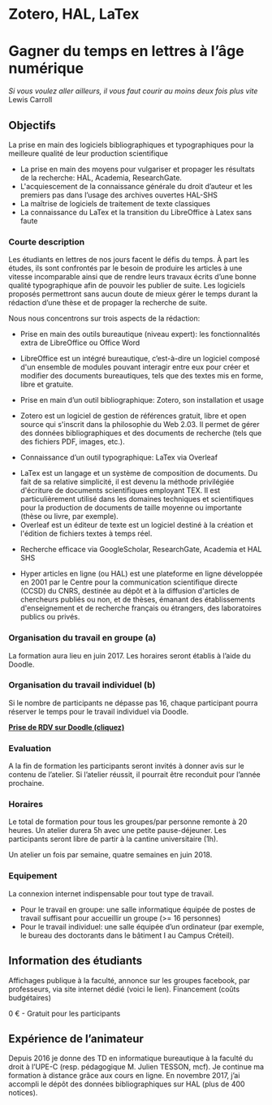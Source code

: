 # Zotero, HAL, LaTex
# Gagner du temps en lettres à l’âge numérique


_Si vous voulez aller ailleurs, il vous faut courir au moins deux fois plus vite_ 
Lewis Carroll

## Objectifs
La prise en main des logiciels bibliographiques et typographiques pour la meilleure qualité de leur production scientifique

+ La prise en main des moyens pour vulgariser et propager les résultats de la recherche: HAL, Academia, ResearchGate.
+ L'acquiescement de la connaissance générale du droit d’auteur et les premiers pas dans l’usage des archives ouvertes HAL-SHS
+ La maîtrise de logiciels de traitement de texte classiques
+ La connaissance du LaTex et la transition du LibreOffice à Latex sans faute

### Courte description
Les étudiants en lettres de nos jours facent le défis du temps. À part les études, ils sont confrontés par le besoin de produire les articles à une vitesse incomparable ainsi que de rendre leurs travaux écrits d’une bonne qualité typographique afin de pouvoir les publier de suite. Les logiciels proposés permettront sans aucun doute de mieux gérer le temps durant la rédaction d’une thèse et de propager la recherche de suite.

Nous nous concentrons sur trois aspects de la rédaction:
+ Prise en main des outils bureautique (niveau expert): les fonctionnalités extra de LibreOffice ou Office Word
- LibreOffice est un intégré bureautique, c’est-à-dire un logiciel composé d'un ensemble de modules pouvant interagir entre eux pour créer et modifier des documents bureautiques, tels que des textes mis en forme, libre et gratuite.
+ Prise en main d’un outil bibliographique: Zotero, son installation et usage
- Zotero est un logiciel de gestion de références gratuit, libre et open source qui s'inscrit dans la philosophie du Web 2.03. Il permet de gérer des données bibliographiques et des documents de recherche (tels que des fichiers PDF, images, etc.).
+ Connaissance d’un outil typographique: LaTex via Overleaf
- LaTex est un langage et un système de composition de documents. Du fait de sa relative simplicité, il est devenu la méthode privilégiée d'écriture de documents scientifiques employant TEX. Il est particulièrement utilisé dans les domaines techniques et scientifiques pour la production de documents de taille moyenne ou importante (thèse ou livre, par exemple).
- Overleaf est un éditeur de texte est un logiciel destiné à la création et l'édition de fichiers textes à temps réel.
+ Recherche efficace via GoogleScholar, ResearchGate, Academia et HAL SHS
- Hyper articles en ligne (ou HAL) est une plateforme en ligne développée en 2001 par le Centre pour la communication scientifique directe (CCSD) du CNRS, destinée au dépôt et à la diffusion d'articles de chercheurs publiés ou non, et de thèses, émanant des établissements d'enseignement et de recherche français ou étrangers, des laboratoires publics ou privés.

### Organisation du travail en groupe (a)
La formation aura lieu en juin 2017. Les horaires seront établis à l’aide du Doodle.

### Organisation du travail individuel (b)
Si le nombre de participants ne dépasse pas 16, chaque participant pourra réserver le temps pour le travail individuel via Doodle.

**[Prise de RDV sur Doodle (cliquez)](https://doodle.com/poll/9e6v75r8fez2erd7)**

### Evaluation
A la fin de formation les participants seront invités à donner avis sur le contenu de l’atelier. Si l’atelier réussit, il pourrait être reconduit pour l’année prochaine.

### Horaires
Le total de formation pour tous les groupes/par personne remonte à 20 heures. Un atelier durera 5h avec une petite pause-déjeuner. Les participants seront libre de partir à la cantine universitaire (1h).

Un atelier un fois par semaine, quatre semaines en juin 2018.

### Equipement
La connexion internet indispensable pour tout type de travail.
+ Pour le travail en groupe: une salle informatique équipée de postes de travail suffisant pour accueillir un groupe (>= 16 personnes)
+ Pour le travail individuel: une salle équipée d’un ordinateur (par exemple, le bureau des doctorants dans le bâtiment I au Campus Créteil).

## Information des étudiants
Affichages publique à la faculté, annonce sur les groupes facebook, par professeurs, via site internet dédié (voici le lien).
Financement (coûts budgétaires)

0 € - Gratuit pour les participants

## Expérience de l’animateur
Depuis 2016 je donne des TD en informatique bureautique à la faculté du droit à l’UPE-C (resp. pédagogique M. Julien TESSON, mcf). Je continue ma formation à distance grâce aux cours en ligne. En novembre 2017, j’ai accompli le dépôt des données bibliographiques sur HAL (plus de 400 notices).
